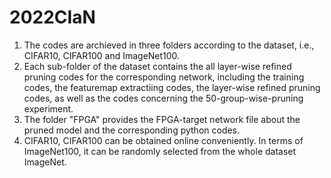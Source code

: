 # 2022CIaN

1. The codes are archieved in three folders according to the dataset, i.e., CIFAR10, CIFAR100 and ImageNet100.
2. Each sub-folder of the dataset contains the all layer-wise refined pruning codes for the corresponding network, including the training codes, the featuremap extractiing codes, the layer-wise refined pruning codes, as well as the codes concerning the 50-group-wise-pruning experiment.
3. The folder "FPGA" provides the FPGA-target network file about the pruned model and the corresponding python codes.
4. CIFAR10, CIFAR100 can be obtained online conveniently. In terms of ImageNet100, it can be randomly selected from the whole dataset ImageNet.
